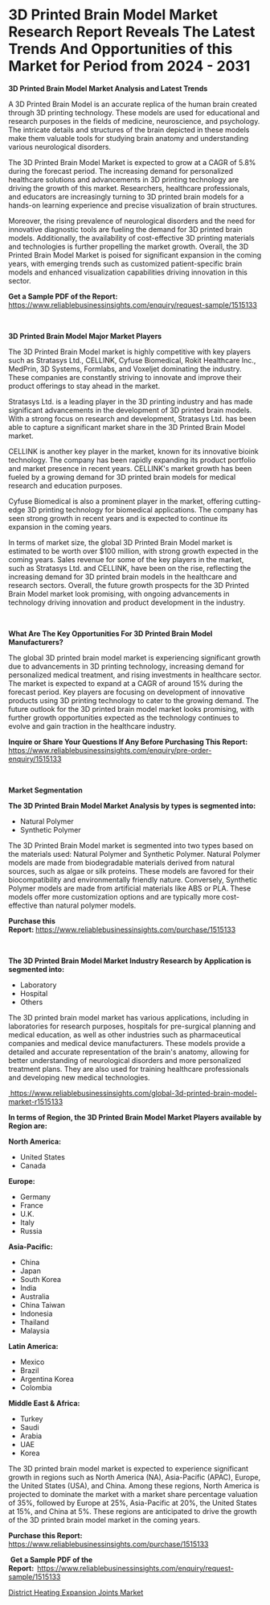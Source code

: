 <p><h1>3D Printed Brain Model Market Research Report Reveals The Latest Trends And Opportunities of this Market for Period from 2024 - 2031</h1></p><p><strong>3D Printed Brain Model Market Analysis and Latest Trends</strong></p>
<p><p>A 3D Printed Brain Model is an accurate replica of the human brain created through 3D printing technology. These models are used for educational and research purposes in the fields of medicine, neuroscience, and psychology. The intricate details and structures of the brain depicted in these models make them valuable tools for studying brain anatomy and understanding various neurological disorders.</p><p>The 3D Printed Brain Model Market is expected to grow at a CAGR of 5.8% during the forecast period. The increasing demand for personalized healthcare solutions and advancements in 3D printing technology are driving the growth of this market. Researchers, healthcare professionals, and educators are increasingly turning to 3D printed brain models for a hands-on learning experience and precise visualization of brain structures.</p><p>Moreover, the rising prevalence of neurological disorders and the need for innovative diagnostic tools are fueling the demand for 3D printed brain models. Additionally, the availability of cost-effective 3D printing materials and technologies is further propelling the market growth. Overall, the 3D Printed Brain Model Market is poised for significant expansion in the coming years, with emerging trends such as customized patient-specific brain models and enhanced visualization capabilities driving innovation in this sector.</p></p>
<p><strong>Get a Sample PDF of the Report:&nbsp;</strong> <a href="https://www.reliablebusinessinsights.com/enquiry/request-sample/1515133">https://www.reliablebusinessinsights.com/enquiry/request-sample/1515133</a></p>
<p>&nbsp;</p>
<p><strong>3D Printed Brain Model Major Market Players</strong></p>
<p><p>The 3D Printed Brain Model market is highly competitive with key players such as Stratasys Ltd., CELLINK, Cyfuse Biomedical, Rokit Healthcare Inc., MedPrin, 3D Systems, Formlabs, and Voxeljet dominating the industry. These companies are constantly striving to innovate and improve their product offerings to stay ahead in the market.</p><p>Stratasys Ltd. is a leading player in the 3D printing industry and has made significant advancements in the development of 3D printed brain models. With a strong focus on research and development, Stratasys Ltd. has been able to capture a significant market share in the 3D Printed Brain Model market.</p><p>CELLINK is another key player in the market, known for its innovative bioink technology. The company has been rapidly expanding its product portfolio and market presence in recent years. CELLINK's market growth has been fueled by a growing demand for 3D printed brain models for medical research and education purposes.</p><p>Cyfuse Biomedical is also a prominent player in the market, offering cutting-edge 3D printing technology for biomedical applications. The company has seen strong growth in recent years and is expected to continue its expansion in the coming years.</p><p>In terms of market size, the global 3D Printed Brain Model market is estimated to be worth over $100 million, with strong growth expected in the coming years. Sales revenue for some of the key players in the market, such as Stratasys Ltd. and CELLINK, have been on the rise, reflecting the increasing demand for 3D printed brain models in the healthcare and research sectors. Overall, the future growth prospects for the 3D Printed Brain Model market look promising, with ongoing advancements in technology driving innovation and product development in the industry.</p></p>
<p>&nbsp;</p>
<p><strong>What Are The Key Opportunities For 3D Printed Brain Model Manufacturers?</strong></p>
<p><p>The global 3D printed brain model market is experiencing significant growth due to advancements in 3D printing technology, increasing demand for personalized medical treatment, and rising investments in healthcare sector. The market is expected to expand at a CAGR of around 15% during the forecast period. Key players are focusing on development of innovative products using 3D printing technology to cater to the growing demand. The future outlook for the 3D printed brain model market looks promising, with further growth opportunities expected as the technology continues to evolve and gain traction in the healthcare industry.</p></p>
<p><strong>Inquire or Share Your Questions If Any Before Purchasing This Report:</strong> <a href="https://www.reliablebusinessinsights.com/enquiry/pre-order-enquiry/1515133">https://www.reliablebusinessinsights.com/enquiry/pre-order-enquiry/1515133</a></p>
<p>&nbsp;</p>
<p><strong>Market Segmentation</strong></p>
<p><strong>The 3D Printed Brain Model Market Analysis by types is segmented into:</strong></p>
<p><ul><li>Natural Polymer</li><li>Synthetic Polymer</li></ul></p>
<p><p>The 3D Printed Brain Model market is segmented into two types based on the materials used: Natural Polymer and Synthetic Polymer. Natural Polymer models are made from biodegradable materials derived from natural sources, such as algae or silk proteins. These models are favored for their biocompatibility and environmentally friendly nature. Conversely, Synthetic Polymer models are made from artificial materials like ABS or PLA. These models offer more customization options and are typically more cost-effective than natural polymer models.</p></p>
<p><strong>Purchase this Report:&nbsp;</strong><a href="https://www.reliablebusinessinsights.com/purchase/1515133">https://www.reliablebusinessinsights.com/purchase/1515133</a></p>
<p>&nbsp;</p>
<p><strong>The 3D Printed Brain Model Market Industry Research by Application is segmented into:</strong></p>
<p><ul><li>Laboratory</li><li>Hospital</li><li>Others</li></ul></p>
<p><p>The 3D printed brain model market has various applications, including in laboratories for research purposes, hospitals for pre-surgical planning and medical education, as well as other industries such as pharmaceutical companies and medical device manufacturers. These models provide a detailed and accurate representation of the brain's anatomy, allowing for better understanding of neurological disorders and more personalized treatment plans. They are also used for training healthcare professionals and developing new medical technologies.</p></p>
<p><a href="https://www.reliablebusinessinsights.com/global-3d-printed-brain-model-market-r1515133">&nbsp;https://www.reliablebusinessinsights.com/global-3d-printed-brain-model-market-r1515133</a></p>
<p><strong>In terms of Region, the 3D Printed Brain Model Market Players available by Region are:</strong></p>
<p>
    <p> <strong> North America: </strong>
        <ul>
            <li>United States</li>
            <li>Canada</li>
        </ul>
        </p> 
    <p> <strong> Europe: </strong>
        <ul>
            <li>Germany</li>
            <li>France</li>
            <li>U.K.</li>
            <li>Italy</li>
            <li>Russia</li>
        </ul>
        </p> 
    <p> <strong> Asia-Pacific: </strong>
        <ul>
            <li>China</li>
            <li>Japan</li>
            <li>South Korea</li>
            <li>India</li>
            <li>Australia</li>
            <li>China Taiwan</li>
            <li>Indonesia</li>
            <li>Thailand</li>
            <li>Malaysia</li>
        </ul>
        </p> 
    <p> <strong> Latin America: </strong>
        <ul>
            <li>Mexico</li>
            <li>Brazil</li>
            <li>Argentina Korea</li>
            <li>Colombia</li>
        </ul>
        </p> 
    <p> <strong> Middle East & Africa: </strong>
        <ul>
            <li>Turkey</li>
            <li>Saudi</li>
            <li>Arabia</li>
            <li>UAE</li>
            <li>Korea</li>
        </ul>
    </p>
    </p>
<p><p>The 3D printed brain model market is expected to experience significant growth in regions such as North America (NA), Asia-Pacific (APAC), Europe, the United States (USA), and China. Among these regions, North America is projected to dominate the market with a market share percentage valuation of 35%, followed by Europe at 25%, Asia-Pacific at 20%, the United States at 15%, and China at 5%. These regions are anticipated to drive the growth of the 3D printed brain model market in the coming years.</p></p>
<p><strong>Purchase this Report: </strong><a href="https://www.reliablebusinessinsights.com/purchase/1515133">https://www.reliablebusinessinsights.com/purchase/1515133</a></p>
<p>&nbsp;<strong>Get a Sample PDF of the Report:&nbsp;&nbsp;</strong><a href="https://www.reliablebusinessinsights.com/enquiry/request-sample/1515133">https://www.reliablebusinessinsights.com/enquiry/request-sample/1515133</a></p>
<p><strong></strong></p>
<p><p><a href="https://github.com/LeilaniWyman2021/Market-Research-Report-List-1/blob/main/district-heating-expansion-joints-market.md">District Heating Expansion Joints Market</a></p></p>
